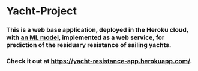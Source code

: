 # Yacht-Project

### This is a web base application, deployed in the Heroku cloud, with [an ML model](https://github.com/dujest/yacht-resistance), implemented as a web service, for prediction of the residuary resistance of sailing yachts.

### Check it out at https://yacht-resistance-app.herokuapp.com/.